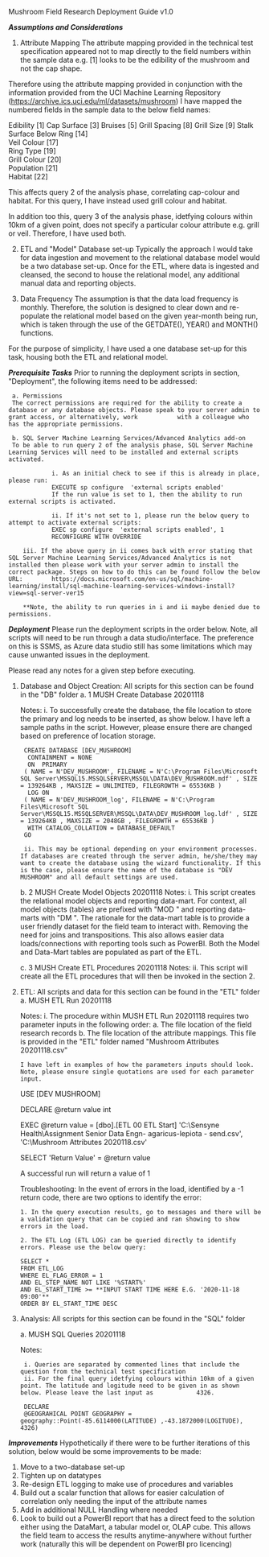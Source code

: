 Mushroom Field Research Deployment Guide v1.0

*****Assumptions and Considerations*****
1. Attribute Mapping
The attribute mapping provided in the technical test specification appeared not to map directly to the field numbers within the sample data e.g. [1] looks to be the edibility of the mushroom and not the cap shape.

Therefore using the attribute mapping provided in conjunction with the information provided from the UCI Machine Learning Repository (https://archive.ics.uci.edu/ml/datasets/mushroom) I have mapped the numbered fields in the sample data to the below field names: 

Edibility					[1]	
Cap Surface					[3]	
Bruises						[5]	
Grill Spacing				[8]	
Grill Size					[9]	
Stalk Surface Below Ring	[14]	
Veil Colour					[17]	
Ring Type					[19]	
Grill Colour				[20]	
Population					[21]	
Habitat						[22]	

This affects query 2 of the analysis phase, correlating cap-colour and habitat. For this query, I have instead used grill colour and habitat. 

In addition too this, query 3 of the analysis phase, idetfying colours within 10km of a given point, does not specify a particular colour attribute e.g. grill or veil. Therefore, I have used both. 

2. ETL and "Model" Database set-up
Typically the approach I would take for data ingestion and movement to the relational database model would be a two database set-up. Once for the ETL, where data is ingested and cleansed, the second to house the relational model, any additional manual data and reporting objects. 

3. Data Frequency
The assumption is that the data load frequency is monthly. Therefore, the solution is designed to clear down and re-populate the relational model based on the given year-month being run, which is taken through the use of the GETDATE(), YEAR() and MONTH() functions. 

For the purpose of simplicity, I have used a one database set-up for this task, housing both the ETL and relational model. 

*****Prerequisite Tasks*****
Prior to running the deployment scripts in section, "Deployment", the following items need to be addressed: 
	
 	 a. Permissions 
	 The correct permissions are required for the ability to create a database or any database objects. Please speak to your server admin to grant access, or alternatively, work 	 		with a colleague who has the appropriate permissions. 
	
	 b. SQL Server Machine Learning Services/Advanced Analytics add-on
	 To be able to run query 2 of the analysis phase, SQL Server Machine Learning Services will need to be installed and external scripts activated. 
	
				i. As an initial check to see if this is already in place, please run:
				EXECUTE sp configure  'external scripts enabled'
				If the run value is set to 1, then the ability to run external scripts is activated. 

				ii. If it's not set to 1, please run the below query to attempt to activate external scripts: 
				EXEC sp configure  'external scripts enabled', 1
				RECONFIGURE WITH OVERRIDE
		
		iii. If the above query in ii comes back with error stating that SQL Server Machine Learning Services/Advanced Analytics is not installed then please work with your server admin to install the correct package. Steps on how to do this can be found follow the below URL:		https://docs.microsoft.com/en-us/sql/machine-learning/install/sql-machine-learning-services-windows-install?view=sql-server-ver15
		
		**Note, the ability to run queries in i and ii maybe denied due to permissions. 
	
*****Deployment*****
Please run the deployment scripts in the order below. Note, all scripts will need to be run through a data studio/interface. The preference on this is SSMS, as Azure data studio still has some limitations which may cause unwanted issues in the deployment.  

Please read any notes for a given step before executing. 

1. Database and Object Creation: All scripts for this section can be found in the "DB" folder
	a. 1 MUSH Create Database 20201118
	
	Notes: 
		i. To successfully create the database, the file location to store the primary and log needs to be inserted, as show below. I have left a sample paths in the script. However, please ensure there are changed based on preference of location storage. 
		
		CREATE DATABASE [DEV_MUSHROOM]
		 CONTAINMENT = NONE
		 ON  PRIMARY 
		( NAME = N'DEV_MUSHROOM', FILENAME = N'C:\Program Files\Microsoft SQL Server\MSSQL15.MSSQLSERVER\MSSQL\DATA\DEV_MUSHROOM.mdf' , SIZE = 139264KB , MAXSIZE = UNLIMITED, FILEGROWTH = 65536KB )
		 LOG ON 
		( NAME = N'DEV_MUSHROOM_log', FILENAME = N'C:\Program Files\Microsoft SQL Server\MSSQL15.MSSQLSERVER\MSSQL\DATA\DEV_MUSHROOM_log.ldf' , SIZE = 139264KB , MAXSIZE = 2048GB , FILEGROWTH = 65536KB )
		 WITH CATALOG_COLLATION = DATABASE_DEFAULT
		GO

		ii. This may be optional depending on your environment processes. If databases are created through the server admin, he/she/they may want to create the database using the wizard functionality. If this is the case, please ensure the name of the database is "DEV MUSHROOM" and all default settings are used. 
		
	b. 2 MUSH Create Model Objects 20201118
	Notes: 
		i. This script creates the relational model objects and reporting data-mart. For context, all model objects (tables) are prefixed with "MOD " and reporting data-marts with "DM ". The rationale for the data-mart table is to provide a user friendly dataset for the field team to interact with. Removing the need for joins and transpositions. This also allows easier data loads/connections with reporting tools such as PowerBI. Both the Model and Data-Mart tables are populated as part of the ETL.
		
		
	c. 3 MUSH Create ETL Procedures 20201118
	Notes:
		ii. This script will create all the ETL procedures that will then be invoked in the section 2. 
		
		
2. 	ETL: All scripts and data for this section can be found in the "ETL" folder
	a. MUSH ETL Run 20201118
	
	Notes: 
		i. The procedure within MUSH ETL Run 20201118 requires two parameter inputs in the following order:
			a. The file location of the field research records
			b. The file location of the attribute mappings. 
			This file is provided in the "ETL" folder named "Mushroom Attributes 20201118.csv"
			
		I have left in examples of how the parameters inputs should look. Note, please ensure single quotations are used for each parameter input. 
	
	USE [DEV MUSHROOM]

	DECLARE	@return value int

	EXEC	@return value = [dbo].[ETL 00 ETL Start] 'C:\Sensyne Health\Assignment Senior Data Engn- agaricus-lepiota - send.csv', 'C:\Mushroom Attributes 2020118.csv'

	SELECT	'Return Value' = @return value
	
	A successful run will return a value of 1
	
	Troubleshooting: 
	In the event of errors in the load, identified by a -1 return code, there are two options to identify the error:
	
		1. In the query execution results, go to messages and there will be a validation query that can be copied and ran showing to show errors in the load. 
		
		2. The ETL Log (ETL LOG) can be queried directly to identify errors. Please use the below query: 
	
		SELECT * 
		FROM ETL_LOG 
		WHERE EL_FLAG_ERROR = 1 
		AND EL_STEP_NAME NOT LIKE '%START%'
		AND EL_START_TIME >= **INPUT START TIME HERE E.G. '2020-11-18 09:00'**
		ORDER BY EL_START_TIME DESC
	
3. Analysis: All scripts for this section can be found in the "SQL" folder

	a. MUSH SQL Queries 20201118
	
	Notes:
	
		i. Queries are separated by commented lines that include the question from the technical test specification
		ii. For the final query idetfying colours within 10km of a given point. The latitude and logitude need to be given in as shown below. Please leave the last input as 			4326.
		
		DECLARE 
		@GEOGRAHICAL POINT GEOGRAPHY =  geography::Point(-85.6114000(LATITUDE) ,-43.1872000(LOGITUDE), 4326)
		

*****Improvements*****
Hypothetically if there were to be further iterations of this solution, below would be some improvements to be made: 
1. Move to a two-database set-up
2. Tighten up on datatypes
3. Re-design ETL logging to make use of procedures and variables 
4. Build out a scalar function that allows for easier calculation of correlation only needing the input of the attribute names
5. Add in additional NULL Handling where needed
5. Look to build out a PowerBI report that has a direct feed to the solution either using the DataMart, a tabular model or, OLAP cube. This allows the field team to access the results anytime-anywhere without further work (naturally this will be dependent on PowerBI pro licencing)
